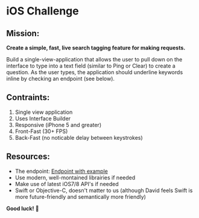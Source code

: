 iOS Challenge
===

Mission:
---
**Create a simple, fast, live search tagging feature for making requests.**

Build a single-view-application that allows the user to pull down on the interface to type into a text field (similar to Ping or Clear) to create a question. As the user types, the application should underline keywords inline by checking an endpoint (see below). 

Contraints:
---
1. Single view application
2. Uses Interface Builder
3. Responsive (iPhone 5 and greater)
4. Front-Fast (30+ FPS)
5. Back-Fast (no noticable delay between keystrokes)

Resources:
---
- The endpoint: [Endpoint with example](https://api.volley.works/search/string?string_query=Wondering%20what%20other%20ios%20developers%20use%20for%20package%20control)
- Use modern, well-montained librairies if needed
- Make use of latest iOS7/8 API's if needed
- Swift or Objective-C, doesn't matter to us (although David feels Swift is more future-friendly and semantically more friendly)

**Good luck!** :eggplant:
